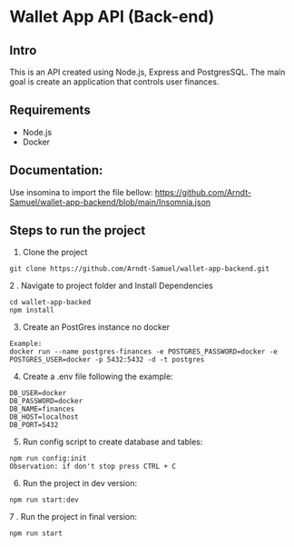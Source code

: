# Wallet App API (Back-end)

## Intro

This is an API created using Node.js, Express and PostgresSQL.
The main goal is create an application that controls user finances.

## Requirements
- Node.js
- Docker

## Documentation:
Use insomina to import the file bellow: https://github.com/Arndt-Samuel/wallet-app-backend/blob/main/Insomnia.json

## Steps to run the project

1. Clone the project

```
git clone https://github.com/Arndt-Samuel/wallet-app-backend.git
```

2 . Navigate to project folder and Install Dependencies

```
cd wallet-app-backed
npm install
```
3. Create an PostGres instance no docker

```
Example:
docker run --name postgres-finances -e POSTGRES_PASSWORD=docker -e POSTGRES_USER=docker -p 5432:5432 -d -t postgres
```

4. Create a .env file following the example:

```
DB_USER=docker
DB_PASSWORD=docker
DB_NAME=finances
DB_HOST=localhost
DB_PORT=5432
```

5. Run config script to create database and tables:

```
npm run config:init
Observation: if don't stop press CTRL + C
```

6. Run the project in dev version:

```
npm run start:dev

```

7 . Run the project in final version:


```
npm run start
```